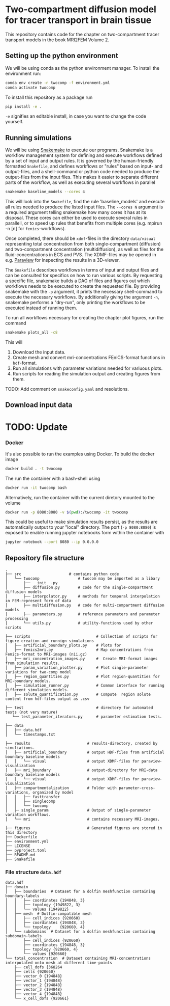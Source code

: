 # Two-compartment diffusion model for tracer transport in brain tissue
This repository contains code for the chapter on two-compartment tracer transport models in the book MRI2FEM Volume 2.

## Setting up the python environment
We will be using conda as the python environment manager. To install the environment run:
```bash
conda env create -n twocomp -f environment.yml
conda activate twocomp
```

To install this repository as a package run
```bash
pip install -e .
```
`-e` signifies an editable install, in case you want to change the code yourself.

## Running simulations
We will be using [Snakemake](https://snakemake.readthedocs.io/) to execute our programs.
Snakemake is a workflow management system for defining and execute workflows defined 
by a set of input and output rules. It is governed by the human-friendly formatted `Snakefile`,
and defines workflows or "rules" based on input- and output-files, and a shell-command or 
python code needed to produce the output-files from the input files. 
This makes it easier to separate different parts of the workflow, as well as executing several
workflows in parallel
```bash
snakemake baseline_models --cores 4
```
This will look into the `Snakefile`, find the rule 'baseline_models' and execute all rules needed
to produce the listed input files. The `--cores N` argument is a required argument telling snakemake
how many cores it has at its disposal. These cores can either be used to execute several rules 
in parallell, or to speed up rules that benefits from multiple cores (e.g. mpirun -n [n] for 
`fenics`-workflows).

Once completed, there should be `xdmf`-files in the directory `data/visual` representing
total concentration from both single-compartment (diffusion) and two-compartment concentration
(multidiffusion), as well as files for the fluid-concentrations in ECS and PVS.
The XDMF-files may be opened in e.g. [Paraview](https://www.paraview.org/) for inspecting the 
results in a 3D-viewer.

The `Snakefile` describes workflows in terms of input and output files and can be consulted for specifics on how to run various scripts. 
By requesting a specific file, snakemake builds a DAG of files and figures out which workflows needs to be executed to create the requested file. 
By providing snakemake with the `-p` argument, it prints the necessary shell-command to execute the necessary workflows.
By additionally giving the argument `-n`, snakemake performs a "dry-run", only printing the workflows to be executed instead of running them.

To run all workflows necessary for creating the chapter plot figures, run the command
```bash
snakemake plots_all -c8 
```
This will
1. Download the input data.
2. Create mesh and convert mri-concentrations FEniCS-format functions in `hdf`-format.
3. Run all simulations with parameter variations needed for variuous plots.
4. Run scripts for reading the simulation output and creating figures from them. 

TODO: Add comment on `snakeconfig.yaml` and resolutions.

## Download input data 
# TODO: Update
<!-- Download the zip file containing input data by clicking this link: https://www.dropbox.com/scl/fi/j6dfmk2bk3h0wvkx9ruzd/mri2fem-multicomp-data.zip.old?rlkey=xn4mli1otej1n8c6mnroa8adj&dl=1. Unzip the content into the directory `data` (see below for correct file structure for where the data should be located). The zip-file should contain only two files: `data.hdf` and `timestamps.txt`.
This can be achieved by the following commands: 
```bash
mkdir data && 
wget "https://www.dropbox.com/scl/fi/j6dfmk2bk3h0wvkx9ruzd/mri2fem-multicomp-data.zip?rlkey=xn4mli1otej1n8c6mnroa8adj&dl=1" -O data/data.zip
unzip -d ./data ./data/data.zip
rm data/data.zip
```
`timestamps.txt` is a small file containing the timestamp for each of the MRI-scans in seconds since tracer injection.
`data.hdf` is an HDF5-file created and readable using fenics. For further details, see [File structure `data.hdf`](#file-structure-data.hdf) -->



### Docker
It's also possible to run the examples using Docker. To build the docker image
```bash
docker build . -t twocomp
```
The run the container with a bash-shell using 
```bash 
docker run -it twocomp bash
```
Alternatively, run the container with the current diretory mounted to the volume
```bash
docker run -p 8080:8080 -v $(pwd):/twocomp -it twocomp
```
This could be useful to make simulation results persist, as the results are automatically output to your "local" directory. The port (`-p 8080:8080`) is exposed to enable running jupyter notebooks form within the container with
```bash 
jupyter notebook --port 8080 --ip 0.0.0.0
```

## Repository file structure
```
.
├── src                     # contains python code 
│   └── twocomp                 # twocom may be imported as a libary
│       ├── __init__.py
│       ├── diffusion.py        # code for the single-compartment diffusion models
│       ├── interpolator.py     # methods for temporal interpolation in FEM-represent form of data
│       ├── multidiffusion.py   # code for multi-compartment diffusion models
│       ├── parameters.py       # reference parameters and parameter processing
│       └── utils.py            # utility-functions used by other scripts

├── scripts                             # Collection of scripts for figure creation and runnign simulations
│   ├── artificial_boundary_plots.py    # Plots for 
│   ├── fenics2mri.py                   # Map concentrations from Fenics-format to MRI-images (nii.gz)
│   ├── mri_concentration_images.py     #  Create MRI-format images from simulation results.
│   ├── param_variation_plotter.py      # Plot single-parameter variations for two-comp model
│   ├── region_quantities.py            # Plot region-quantities for MRI-boundary models. 
│   ├── simulation_runner.py            # Common interface for running different simulation models.
│   ├── solute_quantification.py        # Compute  region solute content from hdf-files output as .csv

├── test                                # directory for automated tests (not very mature)
   └── test_parameter_iterators.py      # parameter estimation tests.

├── data
│   ├── data.hdf
│   └── timestamps.txt

├── results                         # results-directory, created by simuliations.
│   ├── artificial_boundary         # output HDF-files from artificial boundary baseline models
│   │   └── visual                  # output XDMF-files for paraview-visualization
│   ├── mri_boundary                # output-directory for MRI-data boundary baseline models 
│   │   └── visual                  # output XDMF-files for paraview-visualization
│   ├── compartmentalization        # Folder with parameter-cross-variations, organized by model
│   │   ├── fasttransfer
│   │   ├── singlecomp
│   │   └── twocomp
│   ├─ single_param                 # Output of single-parameter variation workflows.
│   └── mri                         # contains necessary MRI-images.

├── figures                         # Generated figures are stored in this directory   
├── Dockerfile  
├── environment.yml
├── LICENSE
├── pyproject.toml
├── README.md
├── Snakefile
```

### File structure `data.hdf`
```
data.hdf
├── domain 
│   ├── boundaries  # Dataset for a dolfin meshfunction containing boundary-labels
│   │   ├── coordinates {194848, 3}
│   │   ├── topology {1949822, 3} 
│   │   └── values {1949822}
│   ├── mesh  # Dolfin-compatible mesh
│   │   ├── cell_indices {920660}
│   │   ├── coordinates {194848, 3}
│   │   └── topology    {920660, 4}
│   └── subdomains  # Dataset for a dolfin meshfunction containing subdomain-labels
│       ├── cell_indices {920660}
│       ├── coordinates {194848, 3}
│       ├── topology {920660, 4}
│       └── values {920660} 
└── total_concentration  # Dataset containing MRI-concentrations interpolated onto mesh at different time-points
    ├── cell_dofs {368264
    ├── cells {920660}
    ├── vector_0 {194848}
    ├── vector_1 {194848}
    ├── vector_2 {194848}
    ├── vector_3 {194848}
    ├── vector_4 {194848}
    └── x_cell_dofs {920661}
```
